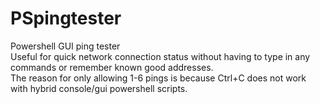 # PSpingtester
Powershell GUI ping tester<br />
Useful for quick network connection status without having to type in any commands or remember known good addresses.<br />
The reason for only allowing 1-6 pings is because Ctrl+C does not work with hybrid console/gui powershell scripts.
